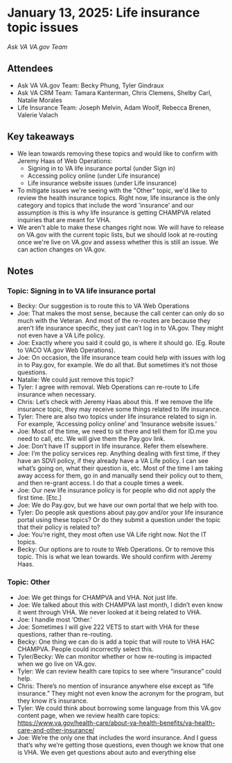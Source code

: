 # January 13, 2025: Life insurance topic issues

*Ask VA VA.gov Team*

## Attendees

- Ask VA VA.gov Team: Becky Phung, Tyler Gindraux
- Ask VA CRM Team: Tamara Kanterman, Chris Clemens, Shelby Carl, Natalie Morales
- Life Insurance Team: Joseph Melvin, Adam Woolf, Rebecca Brenen, Valerie Valach

## Key takeaways

- We lean towards removing these topics and would like to confirm with Jeremy Haas of Web Operations:
   - Signing in to VA life insurance portal (under Sign in)
   - Accessing policy online (under Life insurance)
   - Life insurance website issues (under Life insurance)
- To mitigate issues we're seeing with the "Other" topic, we'd like to review the health insurance topics. Right now, life insurance is the only category and topics that include the word 'insurance' and our assumption is this is why life insurance is getting CHAMPVA related inquiries that are meant for VHA. 
- We aren't able to make these changes right now. We will have to release on VA.gov with the current topic lists, but we should look at re-routing once we're live on VA.gov and assess whether this is still an issue. We can action changes on VA.gov.

## Notes

### Topic: Signing in to VA life insurance portal

- Becky: Our suggestion is to route this to VA Web Operations
- Joe: That makes the most sense, because the call center can only do so much with the Veteran. And most of the re-routes are because they aren’t life insurance specific, they just can’t log in to VA.gov. They might not even have a VA Life policy.
- Joe: Exactly where you said it could go, is where it should go. (Eg. Route to VACO VA.gov Web Operations).
- Joe: On occasion, the life insurance team could help with issues with log in to Pay.gov, for example. We do all that. But sometimes it’s not those questions.
- Natalie: We could just remove this topic?
- Tyler: I agree with removal. Web Operations can re-route to Life insurance when necessary.
- Chris: Let’s check with Jeremy Haas about this. If we remove the life insurance topic, they may receive some things related to life insurance.
- Tyler: There are also two topics under life insurance related to sign in. For example, ‘Accessing policy online’ and ‘Insurance website issues.’
- Joe: Most of the time, we need to sit there and tell them for ID.me you need to call, etc. We will give them the Pay.gov link.
- Joe: Don’t have IT support in life insurance. Refer them elsewhere.
- Joe: I’m the policy services rep. Anything dealing with first time, if they have an SDVI policy, if they already have a VA Life policy. I can see what’s going on, what their question is, etc. Most of the time I am taking away access for them, go in and manually send their policy out to them, and then re-grant access. I do that a couple times a week.
- Joe: Our new life insurance policy is for people who did not apply the first time. [Etc.]
- Joe: We do Pay.gov, but we have our own portal that we help with too.
- Tyler: Do people ask questions about pay.gov and/or your life insurance portal using these topics? Or do they submit a question under the topic that their policy is related to?
- Joe: You're right, they most often use VA Life right now. Not the IT topics.
- Becky: Our options are to route to Web Operations. Or to remove this topic. This is what we lean towards. We should confirm with Jeremy Haas.

### Topic: Other

- Joe: We get things for CHAMPVA and VHA. Not just life.
- Joe: We talked about this with CHAMPVA last month, I didn’t even know it went through VHA. We never looked at it being related to VHA.
- Joe: I handle most ‘Other.’
- Joe: Sometimes I will give 222 VETS to start with VHA for these questions, rather than re-routing.
- Becky: One thing we can do is add a topic that will route to VHA HAC CHAMPVA. People could incorrectly select this.
- Tyler/Becky: We can monitor whether or how re-routing is impacted when we go live on VA.gov.
- Tyler: We can review health care topics to see where “insurance” could help.
- Chris: There’s no mention of insurance anywhere else except as “life insurance.” They might not even know the acronym for the program, but they know it’s insurance.
- Tyler: We could think about borrowing some language from this VA.gov content page, when we review health care topics: https://www.va.gov/health-care/about-va-health-benefits/va-health-care-and-other-insurance/
- Joe: We’re the only one that includes the word insurance. And I guess that’s why we’re getting those questions, even though we know that one is VHA. We even get questions about auto and everything else
